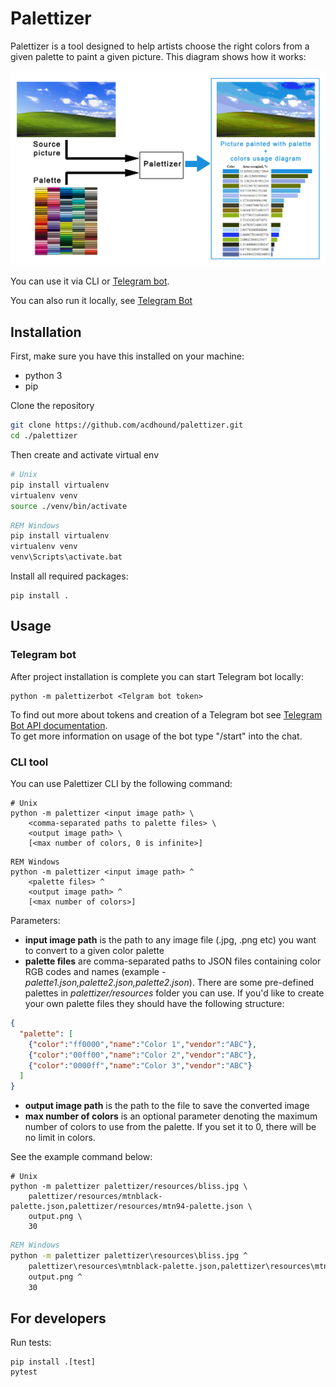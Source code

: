 # Palettizer
Palettizer is a tool designed to help artists choose the right colors from a given palette to paint a given picture.
This diagram shows how it works:

![](./assets/how-it-works.png)

You can use it via CLI or [Telegram bot](https://t.me/palettizerbot).

You can also run it locally, see [Telegram Bot](#telegram-bot)

## Installation

First, make sure you have this installed on your machine:
* python 3
* pip

Clone the repository

```bash
git clone https://github.com/acdhound/palettizer.git
cd ./palettizer
```

Then create and activate virtual env

```bash
# Unix
pip install virtualenv
virtualenv venv
source ./venv/bin/activate
```

```cmd
REM Windows
pip install virtualenv
virtualenv venv
venv\Scripts\activate.bat
```

Install all required packages:

```shell
pip install .
```

## Usage

### Telegram bot

After project installation is complete you can start Telegram bot locally:

```
python -m palettizerbot <Telgram bot token>
```

To find out more about tokens and creation of a Telegram bot see [Telegram Bot API documentation](https://core.telegram.org/bots#6-botfather). <br>
To get more information on usage of the bot type "/start" into the chat.

### CLI tool

You can use Palettizer CLI by the following command:

```
# Unix
python -m palettizer <input image path> \
    <comma-separated paths to palette files> \
    <output image path> \
    [<max number of colors, 0 is infinite>]
```
```
REM Windows
python -m palettizer <input image path> ^
    <palette files> ^
    <output image path> ^
    [<max number of colors>]
```

Parameters:

* **input image path** is the path to any image file (.jpg, .png etc) you want to convert to a given color palette
* **palette files** are comma-separated paths to JSON files containing color RGB codes and names (example - _palette1.json,palette2.json,palette2.json_).
There are some pre-defined palettes in _palettizer/resources_ folder you can use.
If you'd like to create your own palette files they should have the following structure:
```json
{
  "palette": [
    {"color":"ff0000","name":"Color 1","vendor":"ABC"},
    {"color":"00ff00","name":"Color 2","vendor":"ABC"},
    {"color":"0000ff","name":"Color 3","vendor":"ABC"}
  ]
}
```
* **output image path** is the path to the file to save the converted image
* **max number of colors** is an optional parameter denoting the maximum number of colors to use from the palette.
  If you set it to 0, there will be no limit in colors.

See the example command below:

```shell
# Unix
python -m palettizer palettizer/resources/bliss.jpg \
    palettizer/resources/mtnblack-palette.json,palettizer/resources/mtn94-palette.json \
    output.png \
    30
```
```cmd
REM Windows
python -m palettizer palettizer\resources\bliss.jpg ^
    palettizer\resources\mtnblack-palette.json,palettizer\resources\mtn94-palette.json ^
    output.png ^
    30
```

## For developers

Run tests:

```shell
pip install .[test]
pytest
```
